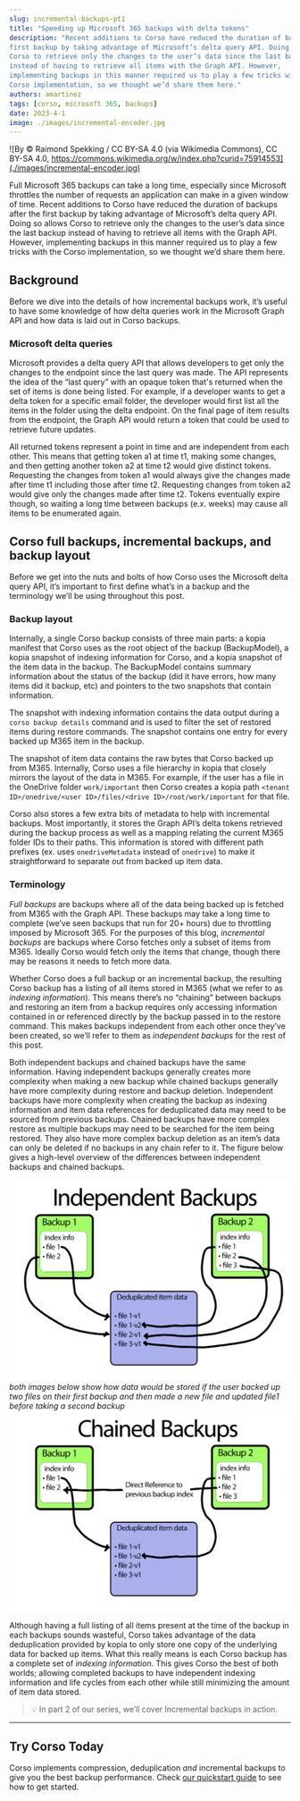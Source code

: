 ```yaml
---
slug: incremental-backups-pt1
title: "Speeding up Microsoft 365 backups with delta tokens"
description: "Recent additions to Corso have reduced the duration of backups after the
first backup by taking advantage of Microsoft’s delta query API. Doing so allows
Corso to retrieve only the changes to the user’s data since the last backup
instead of having to retrieve all items with the Graph API. However,
implementing backups in this manner required us to play a few tricks with the
Corso implementation, so we thought we’d share them here."
authors: amartinez
tags: [corso, microsoft 365, backups]
date: 2023-4-1
image: ./images/incremental-encoder.jpg
---
```

<!-- vale Vale.Spelling = NO -->

![By © Raimond Spekking / CC BY-SA 4.0 (via Wikimedia Commons), CC BY-SA 4.0, https://commons.wikimedia.org/w/index.php?curid=75914553](./images/incremental-encoder.jpg)
<!-- vale Vale.Spelling = YES -->

Full Microsoft 365 backups can take a long time, especially since Microsoft
throttles the number of requests an application can make in a given window of
time. Recent additions to Corso have reduced the duration of backups after the
first backup by taking advantage of Microsoft’s delta query API. Doing so allows
Corso to retrieve only the changes to the user’s data since the last backup
instead of having to retrieve all items with the Graph API. However,
implementing backups in this manner required us to play a few tricks with the
Corso implementation, so we thought we’d share them here.

<!-- truncate -->

## Background

Before we dive into the details of how incremental backups work, it’s useful to
have some knowledge of how delta queries work in the Microsoft Graph API and how
data is laid out in Corso backups.

### Microsoft delta queries

Microsoft provides a delta query API that allows developers to get only the
changes to the endpoint since the last query was made. The API represents the
idea of the “last query” with an opaque token that's returned when the set of
items is done being listed. For example, if a developer wants to get a delta
token for a specific email folder, the developer would first list all the items
in the folder using the delta endpoint. On the final page of item results from
the endpoint, the Graph API would return a token that could be used to retrieve
future updates.

All returned tokens represent a point in time and are independent from each
other. This means that getting token a1 at time t1, making some changes, and
then getting another token a2 at time t2 would give distinct tokens. Requesting
the changes from token a1 would always give the changes made after time t1
including those after time t2. Requesting changes from token a2 would give only
the changes made after time t2. Tokens eventually expire though, so waiting a
long time between backups (e.x. weeks) may cause all items to be enumerated
again.

## Corso full backups, incremental backups, and backup layout

Before we get into the nuts and bolts of how Corso uses the Microsoft delta
query API, it’s important to first define what’s in a backup and the terminology
we’ll be using throughout this post.

### Backup layout

Internally, a single Corso backup consists of three main parts: a kopia manifest
that Corso uses as the root object of the backup (BackupModel), a kopia snapshot
of indexing information for Corso, and a kopia snapshot of the item data in the
backup. The BackupModel contains summary information about the status of the
backup (did it have errors, how many items did it backup, etc) and pointers to
the two snapshots that contain information.

The snapshot with indexing information contains the data output during a
`corso backup details` command and is used to filter the set of restored items
during restore commands. The snapshot contains one entry for every backed up
M365 item in the backup.

The snapshot of item data contains the raw bytes that Corso backed up from M365.
Internally, Corso uses a file hierarchy in kopia that closely mirrors the layout
of the data in M365. For example, if the user has a file in the OneDrive folder
`work/important` then Corso creates a kopia path
`<tenant ID>/onedrive/<user ID>/files/<drive ID>/root/work/important` for that
file.

Corso also stores a few extra bits of metadata to help with incremental backups.
Most importantly, it stores the Graph API’s delta tokens retrieved during the
backup process as well as a mapping relating the current M365 folder IDs to
their paths. This information is stored with different path prefixes (ex. uses
`onedriveMetadata` instead of `onedrive`) to make it straightforward to separate out from
backed up item data.

### Terminology

*Full backups* are backups where all of the data being backed up is fetched from
M365 with the Graph API. These backups may take a long time to complete (we’ve
seen backups that run for 20+ hours) due to throttling imposed by Microsoft 365.
For the purposes of this blog, *incremental backups* are backups where Corso
fetches only a subset of items from M365. Ideally Corso would fetch only the
items that change, though there may be reasons it needs to fetch more data.

Whether Corso does a full backup or an incremental backup, the resulting Corso
backup has a listing of all items stored in M365 (what we refer to as *indexing
information*). This means there’s no “chaining” between backups and restoring an
item from a backup requires only accessing information contained in or
referenced directly by the backup passed in to the restore command. This makes
backups independent from each other once they’ve been created, so we’ll refer to
them as *independent backups* for the rest of this post.

Both independent backups and chained backups have the same information. Having
independent backups generally creates more complexity when making a new backup
while chained backups generally have more complexity during restore and backup
deletion. Independent backups have more complexity when creating the backup as
indexing information and item data references for deduplicated data may need to
be sourced from previous backups. Chained backups have more complex restore as
multiple backups may need to be searched for the item being restored. They also
have more complex backup deletion as an item’s data can only be deleted if no
backups in any chain refer to it. The figure below gives a high-level overview
of the differences between independent backups and chained backups.

![an image of an independent backup](./images/independent_backups.png)
*both images below show how data would be stored if the user backed up two files on their first backup and then made a*
*new file and updated file1 before taking a second backup*
![an image of a chained backup](./images/chained_backups.png)

Although having a full listing of all items present at the time of the backup in
each backups sounds wasteful, Corso takes advantage of the data deduplication
provided by kopia to only store one copy of the underlying data for backed up
items. What this really means is each Corso backup has a complete set of
*indexing information*. This gives Corso the best of both worlds; allowing
completed backups to have independent indexing information and life cycles from
each other while still minimizing the amount of item data stored.

> 💡 In part 2 of our series, we’ll cover Incremental backups in action.

---

## Try Corso Today

Corso implements compression, deduplication *and* incremental backups to give
you the best backup performance. Check
[our quickstart guide](https://corsobackup.io/docs/quickstart/) to see how to get started.
